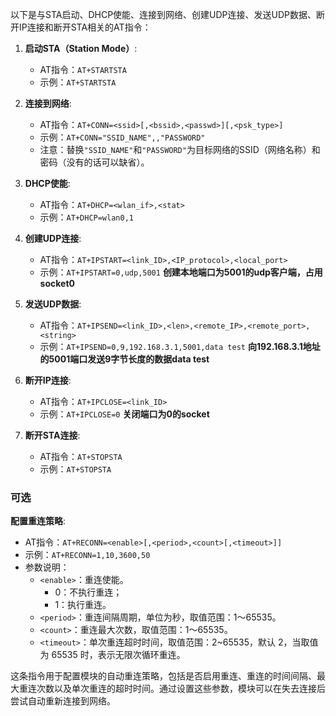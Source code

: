 以下是与STA启动、DHCP使能、连接到网络、创建UDP连接、发送UDP数据、断开IP连接和断开STA相关的AT指令：

1. **启动STA（Station Mode）**:
   - AT指令：`AT+STARTSTA`
   - 示例：`AT+STARTSTA`

2. **连接到网络**:
   - AT指令：`AT+CONN=<ssid>[,<bssid>,<passwd>][,<psk_type>]`
   - 示例：`AT+CONN="SSID_NAME",,"PASSWORD"`
   - 注意：替换`"SSID_NAME"`和`"PASSWORD"`为目标网络的SSID（网络名称）和密码（没有的话可以缺省）。

3. **DHCP使能**:
   - AT指令：`AT+DHCP=<wlan_if>,<stat>`
   - 示例：`AT+DHCP=wlan0,1`

4. **创建UDP连接**:
   - AT指令：`AT+IPSTART=<link_ID>,<IP_protocol>,<local_port>`
   - 示例：`AT+IPSTART=0,udp,5001`
    **创建本地端口为5001的udp客户端，占用socket0**

5. **发送UDP数据**:
   - AT指令：`AT+IPSEND=<link_ID>,<len>,<remote_IP>,<remote_port>,<string>`
   - 示例：`AT+IPSEND=0,9,192.168.3.1,5001,data test`
    **向192.168.3.1地址的5001端口发送9字节长度的数据data test**

6. **断开IP连接**:
   - AT指令：`AT+IPCLOSE=<link_ID>`
   - 示例：`AT+IPCLOSE=0`
    **关闭端口为0的socket**

7. **断开STA连接**:
   - AT指令：`AT+STOPSTA`
   - 示例：`AT+STOPSTA`


### 可选

**配置重连策略**:
   - AT指令：`AT+RECONN=<enable>[,<period>,<count>[,<timeout>]]`
   - 示例：`AT+RECONN=1,10,3600,50`
   - 参数说明：
     - `<enable>`：重连使能。
        - 0：不执行重连；
        - 1：执行重连。
     - `<period>`：重连间隔周期，单位为秒，取值范围：1～65535。
     - `<count>`：重连最大次数，取值范围：1～65535。
     - `<timeout>`：单次重连超时时间，取值范围：2~65535，默认 2，当取值为 65535 时，表示无限次循环重连。

这条指令用于配置模块的自动重连策略，包括是否启用重连、重连的时间间隔、最大重连次数以及单次重连的超时时间。通过设置这些参数，模块可以在失去连接后尝试自动重新连接到网络。
